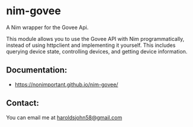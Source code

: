 # nim-govee
A Nim wrapper for the Govee Api.

This module allows you to use the Govee API with Nim programmatically, instead of using httpclient and implementing it yourself. This includes querying device state, controlling devices, and getting device information.

## Documentation: 
  - https://nonimportant.github.io/nim-govee/

## Contact:
You can email me at haroldsjohn58@gmail.com
